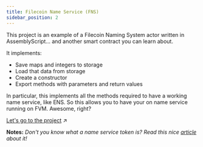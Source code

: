 ```yaml
---
title: Filecoin Name Service (FNS)
sidebar_position: 2
---
```


This project is an example of a Filecoin Naming System actor written in AssemblyScript... and another smart contract 
you can learn about.

It implements:
- Save maps and integers to storage
- Load that data from storage
- Create a constructor
- Export methods with parameters and return values

In particular, this implements all the methods required to have a working name service, like ENS.
So this allows you to have your on name service running on FVM. Awesome, right?

[Let's go to the project](https://github.com/Zondax/fil-fns-actor-as) :arrow_upper_right:



**Notes:**
_Don't you know what a name service token is? Read this nice [article](https://docs.ens.domains) about it!_
